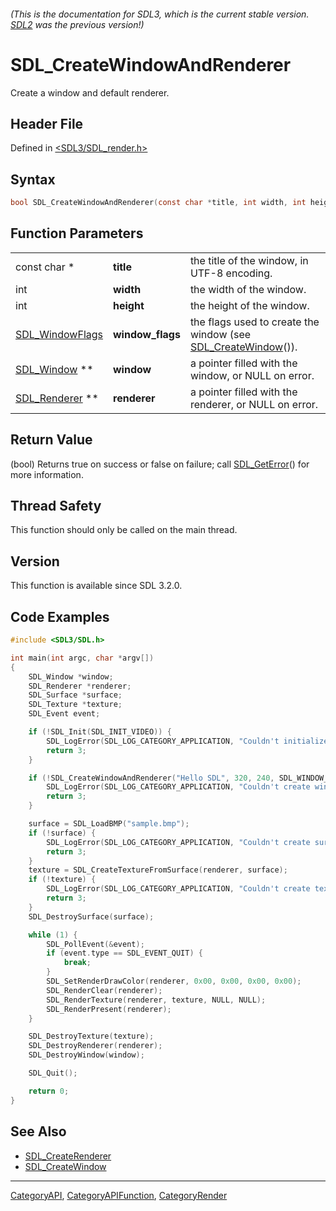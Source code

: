 ###### (This is the documentation for SDL3, which is the current stable version. [SDL2](https://wiki.libsdl.org/SDL2/) was the previous version!)
# SDL_CreateWindowAndRenderer

Create a window and default renderer.

## Header File

Defined in [<SDL3/SDL_render.h>](https://github.com/libsdl-org/SDL/blob/main/include/SDL3/SDL_render.h)

## Syntax

```c
bool SDL_CreateWindowAndRenderer(const char *title, int width, int height, SDL_WindowFlags window_flags, SDL_Window **window, SDL_Renderer **renderer);
```

## Function Parameters

|                                    |                  |                                                                                   |
| ---------------------------------- | ---------------- | --------------------------------------------------------------------------------- |
| const char *                       | **title**        | the title of the window, in UTF-8 encoding.                                       |
| int                                | **width**        | the width of the window.                                                          |
| int                                | **height**       | the height of the window.                                                         |
| [SDL_WindowFlags](SDL_WindowFlags) | **window_flags** | the flags used to create the window (see [SDL_CreateWindow](SDL_CreateWindow)()). |
| [SDL_Window](SDL_Window) **        | **window**       | a pointer filled with the window, or NULL on error.                               |
| [SDL_Renderer](SDL_Renderer) **    | **renderer**     | a pointer filled with the renderer, or NULL on error.                             |

## Return Value

(bool) Returns true on success or false on failure; call
[SDL_GetError](SDL_GetError)() for more information.

## Thread Safety

This function should only be called on the main thread.

## Version

This function is available since SDL 3.2.0.

## Code Examples

```c
#include <SDL3/SDL.h>

int main(int argc, char *argv[])
{
    SDL_Window *window;
    SDL_Renderer *renderer;
    SDL_Surface *surface;
    SDL_Texture *texture;
    SDL_Event event;

    if (!SDL_Init(SDL_INIT_VIDEO)) {
        SDL_LogError(SDL_LOG_CATEGORY_APPLICATION, "Couldn't initialize SDL: %s", SDL_GetError());
        return 3;
    }

    if (!SDL_CreateWindowAndRenderer("Hello SDL", 320, 240, SDL_WINDOW_RESIZABLE, &window, &renderer)) {
        SDL_LogError(SDL_LOG_CATEGORY_APPLICATION, "Couldn't create window and renderer: %s", SDL_GetError());
        return 3;
    }

    surface = SDL_LoadBMP("sample.bmp");
    if (!surface) {
        SDL_LogError(SDL_LOG_CATEGORY_APPLICATION, "Couldn't create surface from image: %s", SDL_GetError());
        return 3;
    }
    texture = SDL_CreateTextureFromSurface(renderer, surface);
    if (!texture) {
        SDL_LogError(SDL_LOG_CATEGORY_APPLICATION, "Couldn't create texture from surface: %s", SDL_GetError());
        return 3;
    }
    SDL_DestroySurface(surface);

    while (1) {
        SDL_PollEvent(&event);
        if (event.type == SDL_EVENT_QUIT) {
            break;
        }
        SDL_SetRenderDrawColor(renderer, 0x00, 0x00, 0x00, 0x00);
        SDL_RenderClear(renderer);
        SDL_RenderTexture(renderer, texture, NULL, NULL);
        SDL_RenderPresent(renderer);
    }

    SDL_DestroyTexture(texture);
    SDL_DestroyRenderer(renderer);
    SDL_DestroyWindow(window);

    SDL_Quit();

    return 0;
}
```

## See Also

- [SDL_CreateRenderer](SDL_CreateRenderer)
- [SDL_CreateWindow](SDL_CreateWindow)

----
[CategoryAPI](CategoryAPI), [CategoryAPIFunction](CategoryAPIFunction), [CategoryRender](CategoryRender)

